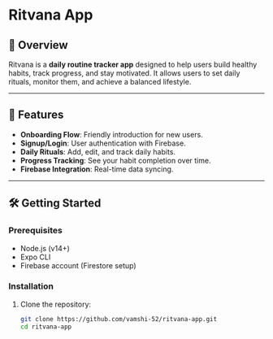 # Ritvana App

## 📱 Overview
Ritvana is a **daily routine tracker app** designed to help users build healthy habits, track progress, and stay motivated. It allows users to set daily rituals, monitor them, and achieve a balanced lifestyle.

---

## 🚀 Features
- **Onboarding Flow**: Friendly introduction for new users.
- **Signup/Login**: User authentication with Firebase.
- **Daily Rituals**: Add, edit, and track daily habits.
- **Progress Tracking**: See your habit completion over time.
- **Firebase Integration**: Real-time data syncing.

---

## 🛠️ Getting Started

### Prerequisites
- Node.js (v14+)
- Expo CLI
- Firebase account (Firestore setup)

### Installation
1. Clone the repository:
   ```bash
   git clone https://github.com/vamshi-52/ritvana-app.git
   cd ritvana-app

